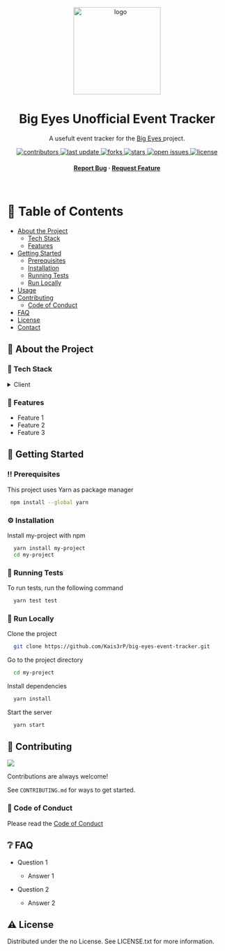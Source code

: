 <div align="center">

  <img src="big.webp" alt="logo" width="200" height="auto" />
  <h1>Big Eyes Unofficial Event Tracker</h1>
  
  <p>
    A usefult event tracker for the <a href="https://bigeyes.space/">
   Big Eyes
  </a> project.
  </p>
  
  
<!-- Badges -->
<p>
  <a href="https://github.com/Kais3rP/big-eyes-event-tracker/graphs/contributors">
    <img src="https://img.shields.io/github/contributors/Kais3rP/big-eyes-event-tracker" alt="contributors" />
  </a>
  <a href="">
    <img src="https://img.shields.io/github/last-commit/Kais3rP/big-eyes-event-tracker" alt="last update" />
  </a>
  <a href="https://github.com/Kais3rP/big-eyes-event-tracker/network/members">
    <img src="https://img.shields.io/github/forks/Kais3rP/big-eyes-event-tracker" alt="forks" />
  </a>
  <a href="https://github.com/Kais3rP/big-eyes-event-tracker/stargazers">
    <img src="https://img.shields.io/github/stars/Kais3rP/big-eyes-event-tracker" alt="stars" />
  </a>
  <a href="https://github.com/Kais3rP/big-eyes-event-tracker/issues/">
    <img src="https://img.shields.io/github/issues/Kais3rP/big-eyes-event-tracker" alt="open issues" />
  </a>
  <a href="https://github.com/Kais3rP/big-eyes-event-tracker/blob/master/LICENSE">
    <img src="https://img.shields.io/github/license/Kais3rP/big-eyes-event-tracker.svg" alt="license" />
  </a>
</p>
   
<h4>
    <a href="https://github.com/Kais3rP/big-eyes-event-tracker/issues/">Report Bug</a>
  <span> · </span>
    <a href="https://github.com/Kais3rP/big-eyes-event-tracker/issues/">Request Feature</a>
  </h4>
</div>

<br />

<!-- Table of Contents -->

# :notebook_with_decorative_cover: Table of Contents

- [About the Project](#star2-about-the-project)
  - [Tech Stack](#space_invader-tech-stack)
  - [Features](#dart-features)
- [Getting Started](#toolbox-getting-started)
  - [Prerequisites](#bangbang-prerequisites)
  - [Installation](#gear-installation)
  - [Running Tests](#test_tube-running-tests)
  - [Run Locally](#running-run-locally)
- [Usage](#eyes-usage)
- [Contributing](#wave-contributing)
  - [Code of Conduct](#scroll-code-of-conduct)
- [FAQ](#grey_question-faq)
- [License](#warning-license)
- [Contact](#handshake-contact)

<!-- About the Project -->

## :star2: About the Project

<!-- TechStack -->

### :space_invader: Tech Stack

<details>
  <summary>Client</summary>
  <ul>
    <li><a href="https://reactjs.org/">React.js</a></li>
  </ul>
</details>

<!-- Features -->

### :dart: Features

- Feature 1
- Feature 2
- Feature 3

<!-- Getting Started -->

## :toolbox: Getting Started

<!-- Prerequisites -->

### :bangbang: Prerequisites

This project uses Yarn as package manager

```bash
 npm install --global yarn
```

<!-- Installation -->

### :gear: Installation

Install my-project with npm

```bash
  yarn install my-project
  cd my-project
```

<!-- Running Tests -->

### :test_tube: Running Tests

To run tests, run the following command

```bash
  yarn test test
```

<!-- Run Locally -->

### :running: Run Locally

Clone the project

```bash
  git clone https://github.com/Kais3rP/big-eyes-event-tracker.git
```

Go to the project directory

```bash
  cd my-project
```

Install dependencies

```bash
  yarn install
```

Start the server

```bash
  yarn start
```

<!-- Contributing -->

## :wave: Contributing

<a href="https://github.com/Kais3rP/big-eyes-event-tracker/graphs/contributors">
  <img src="https://contrib.rocks/image?repo=Kais3rP/big-eyes-event-tracker" />
</a>

Contributions are always welcome!

See `CONTRIBUTING.md` for ways to get started.

<!-- Code of Conduct -->

### :scroll: Code of Conduct

Please read the [Code of Conduct](https://github.com/Kais3rP/big-eyes-event-tracker/blob/master/CODE_OF_CONDUCT.md)

<!-- FAQ -->

## :grey_question: FAQ

- Question 1

  - Answer 1

- Question 2

  - Answer 2

<!-- License -->

## :warning: License

Distributed under the no License. See LICENSE.txt for more information.
